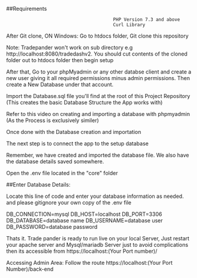 ##Requirements

                                            PHP Version 7.3 and above
                                            Curl Library
After Git clone, ON Windows: Go to htdocs folder, Git clone this repository

Note: Tradepander won't work on sub directory e.g http://localhost:8080/tradedashv2. You should cut contents of the cloned folder out to htdocs folder then begin setup

After that, Go to your phpMyadmin or any other databse client and create a new user giving it all required permissions minus admin permissions. Then create a New Database under that account.

Import the Database.sql file you'll find at the root of this Project Repository (This creates the basic Database Structure the App works with)

Refer to this video on creating and importing a database with phpmyadmin (As the Process is exclusively similer)



Once done with the Database creation and importation

The next step is to connect the app to the setup database

Remember, we have created and imported the database file. We also have the database details saved somewhere.

Open the .env file located in the "core" folder

##Enter Database Details:

Locate this line of code and enter your database information as needed. and please gitignore your own copy of the .env file

DB_CONNECTION=mysql DB_HOST=localhost DB_PORT=3306 DB_DATABASE=database name DB_USERNAME=database user DB_PASSWORD=database password

Thats it. Trade pander is ready to run live on your local Server, Just restart your apache server and Mysql/mariadb Server just to avoid complications then its accessible from https://localhost:(Your Port number)/

Accessing Admin Area: Follow the route https://localhost:(Your Port Number)/back-end
